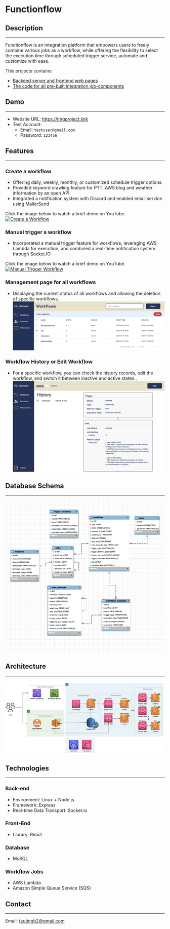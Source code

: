 # Functionflow


## Description
***
Functionflow is an integration platform that empowers users to freely combine various jobs as a workflow, while offering the flexibility to select the execution time through scheduled trigger service, automate and customize with ease.

This projects contains:

- [Backend server and frontend web pages ](https://github.com/tzutingspace/functionflow)
- [The code for all pre-built integration job-components](https://github.com/tzutingspace/functionflow_lambda)
 
## Demo
***
- Website URL: https://tingproject.link
- Test Account:
  - Email: `testuser@gmail.com`  
  - Password: `123456`

## Features
***
### Create a workflow  
- Offering daily, weekly, monthly, or customized schedule trigger options.
- Provided keyword crawling feature for PTT, AWS blog and weather information by an open API
- Integrated a notification system with Discord and enabled email service using MailerSend

Click the image below to watch a brief demo on YouTube.  
[![Create a Workflow](https://img.youtube.com/vi/30GcBc9nyIo/0.jpg)](https://www.youtube.com/watch?v=30GcBc9nyIo)  

### Manual trigger a workflow 
- Incorporated a manual trigger feature for workflows, leveraging AWS Lambda for execution, and combined a real-time notification system through Socket.IO 

Click the image below to watch a brief demo on YouTube.
[![Manual Trigger Workflow](https://img.youtube.com/vi/T-Qi4uiRfh4/0.jpg)](https://www.youtube.com/watch?v=T-Qi4uiRfh4)

### Management page for all workflows
- Displaying the current status of all workflows and allowing the deletion of specific workflows.  
![image](./images/all_workflows.png)

### Workflow History or Edit Workflow 
- For a specific workflow, you can check the history records, edit the workflow, and switch it between inactive and active states..
![image](./images/workflow_history.png)



## Database Schema 
***
![image](./images/sql_db_schema.png)
## Architecture 
***
![image](./images/architecture.png)

## Technologies
***
### Back-end
- Environment: Linux + Node.js
- Framework: Express
- Real-time Data Transport: Socket.io

### Front-End
- Library: React

### Database
- MySQL

### Workflow Jobs 
- AWS Lambda
- Amazon Simple Queue Service (SQS) 

## Contact 
***
Email: tzutingh2@gmail.com
